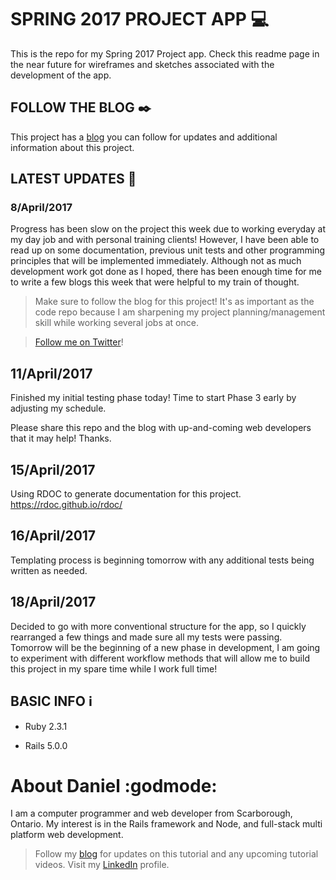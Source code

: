 # SPRING 2017 PROJECT APP :computer:

This is the repo for my Spring 2017 Project app.  Check this readme page in the near future for wireframes and sketches associated with the development of the app.

## FOLLOW THE BLOG :black_nib:

This project has a [blog][projectBlogLink] you can follow for updates and additional information about this project.

## LATEST UPDATES :loudspeaker:

### 8/April/2017
Progress has been slow on the project this week due to working everyday at my day job and with personal training clients!  However, I have been able to read up on some documentation, previous unit tests and other programming principles that will be implemented immediately.  Although not as much development work got done as I hoped, there has been enough time for me to write a few blogs this week that were helpful to my train of thought.

> Make sure to follow the blog for this project!  It's as important as the code repo because I am sharpening my project planning/management skill while working several jobs at once.

> [Follow me on Twitter][twitterLink]!

## 11/April/2017
Finished my initial testing phase today!  Time to start Phase 3 early by adjusting my schedule.

Please share this repo and the blog with up-and-coming web developers that it may help!  Thanks.

## 15/April/2017
Using RDOC to generate documentation for this project.
https://rdoc.github.io/rdoc/

## 16/April/2017
Templating process is beginning tomorrow with any additional tests being written as needed.

## 18/April/2017
Decided to go with more conventional structure for the app, so I quickly rearranged a few things and made sure all my tests were passing.  Tomorrow will be the beginning of a new phase in development, I am going to experiment with different workflow methods that will allow me to build this project in my spare time while I work full time!

## BASIC INFO :information_source:

* Ruby 2.3.1

* Rails 5.0.0


# About Daniel :godmode:

I am a computer programmer and web developer from Scarborough, Ontario.  My interest is in the Rails framework and Node, and full-stack multi platform web development.


> Follow my [blog][bloglink] for updates on this tutorial and any upcoming tutorial videos.
> Visit my [LinkedIn][linkedinlink] profile.


<!-- Web Links -->
[blogLink]: <https://medium.com/coding-and-web-development>
[linkedinlink]: <https://ca.linkedin.com/in/danielpaulpereira>
[projectBlogLink]: <https://medium.com/spring-2017-project-app-burrito-builder>
[twitterLink]: <https://twitter.com/pereirawebdev>